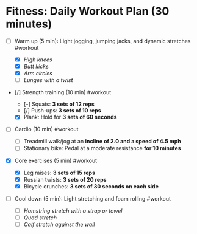 # Fitness: Daily Workout Plan (30 minutes)

- [ ] Warm up (5 min): Light jogging, jumping jacks, and dynamic stretches #workout

  - [x] _High knees_
  - [x] _Butt kicks_
  - [x] _Arm circles_
  - [ ] _Lunges with a twist_

- [/] Strength training (10 min) #workout

  - [-] Squats: **3 sets of 12 reps**
  - [/] Push-ups: **3 sets of 10 reps**
  - [x] Plank: Hold for **3 sets of 60 seconds**

- [ ] Cardio (10 min) #workout

  - [ ] Treadmill walk/jog at an **incline of 2.0 and a speed of 4.5 mph**
  - [ ] Stationary bike: Pedal at a moderate resistance **for 10 minutes**

- [x] Core exercises (5 min) #workout

  - [x] Leg raises: **3 sets of 15 reps**
  - [x] Russian twists: **3 sets of 20 reps**
  - [x] Bicycle crunches: **3 sets of 30 seconds on each side**

- [ ] Cool down (5 min): Light stretching and foam rolling #workout
  - [ ] _Hamstring stretch with a strap or towel_
  - [ ] _Quad stretch_
  - [ ] _Calf stretch against the wall_
